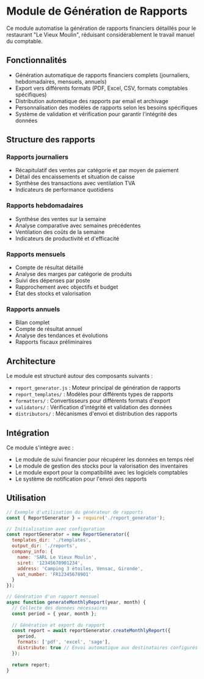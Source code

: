 # Module de Génération de Rapports

Ce module automatise la génération de rapports financiers détaillés pour le restaurant "Le Vieux Moulin", réduisant considérablement le travail manuel du comptable.

## Fonctionnalités

- Génération automatique de rapports financiers complets (journaliers, hebdomadaires, mensuels, annuels)
- Export vers différents formats (PDF, Excel, CSV, formats comptables spécifiques)
- Distribution automatique des rapports par email et archivage
- Personnalisation des modèles de rapports selon les besoins spécifiques
- Système de validation et vérification pour garantir l'intégrité des données

## Structure des rapports

### Rapports journaliers
- Récapitulatif des ventes par catégorie et par moyen de paiement
- Détail des encaissements et situation de caisse
- Synthèse des transactions avec ventilation TVA
- Indicateurs de performance quotidiens

### Rapports hebdomadaires
- Synthèse des ventes sur la semaine
- Analyse comparative avec semaines précédentes
- Ventilation des coûts de la semaine
- Indicateurs de productivité et d'efficacité

### Rapports mensuels
- Compte de résultat détaillé
- Analyse des marges par catégorie de produits
- Suivi des dépenses par poste
- Rapprochement avec objectifs et budget
- État des stocks et valorisation

### Rapports annuels
- Bilan complet
- Compte de résultat annuel
- Analyse des tendances et évolutions
- Rapports fiscaux préliminaires

## Architecture

Le module est structuré autour des composants suivants :

- `report_generator.js` : Moteur principal de génération de rapports
- `report_templates/` : Modèles pour différents types de rapports
- `formatters/` : Convertisseurs pour différents formats d'export
- `validators/` : Vérification d'intégrité et validation des données
- `distributors/` : Mécanismes d'envoi et distribution des rapports

## Intégration

Ce module s'intègre avec :
- Le module de suivi financier pour récupérer les données en temps réel
- Le module de gestion des stocks pour la valorisation des inventaires
- Le module export pour la compatibilité avec les logiciels comptables
- Le système de notification pour l'envoi des rapports

## Utilisation

```javascript
// Exemple d'utilisation du générateur de rapports
const { ReportGenerator } = require('./report_generator');

// Initialisation avec configuration
const reportGenerator = new ReportGenerator({
  templates_dir: './templates',
  output_dir: './reports',
  company_info: {
    name: 'SARL Le Vieux Moulin',
    siret: '12345678901234',
    address: 'Camping 3 étoiles, Vensac, Gironde',
    vat_number: 'FR12345678901'
  }
});

// Génération d'un rapport mensuel
async function generateMonthlyReport(year, month) {
  // Collecte des données nécessaires
  const period = { year, month };
  
  // Génération et export du rapport
  const report = await reportGenerator.createMonthlyReport({
    period,
    formats: ['pdf', 'excel', 'sage'],
    distribute: true // Envoi automatique aux destinataires configurés
  });
  
  return report;
}
```